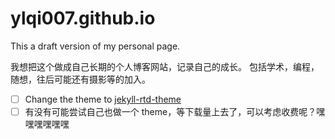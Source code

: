 # ylqi007.github.io

This a draft version of my personal page.

我想把这个做成自己长期的个人博客网站，记录自己的成长。
包括学术，编程，随想，往后可能还有摄影等的加入。

- [ ] Change the theme to [jekyll-rtd-theme](https://github.com/rundocs/jekyll-rtd-theme)
- [ ] 有没有可能尝试自己也做一个 theme，等下载量上去了，可以考虑收费呢？嘿嘿嘿嘿嘿嘿
